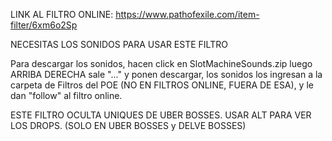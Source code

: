 LINK AL FILTRO ONLINE: https://www.pathofexile.com/item-filter/6xm6o2Sp

NECESITAS LOS SONIDOS PARA USAR ESTE FILTRO

Para descargar los sonidos, hacen click en SlotMachineSounds.zip luego ARRIBA DERECHA sale "..." y ponen descargar, los sonidos los ingresan a la carpeta de Filtros del POE (NO EN FILTROS ONLINE, FUERA DE ESA), y le dan "follow" al filtro online.

ESTE FILTRO OCULTA UNIQUES DE UBER BOSSES. USAR ALT PARA VER LOS DROPS. (SOLO EN UBER BOSSES y DELVE BOSSES)
